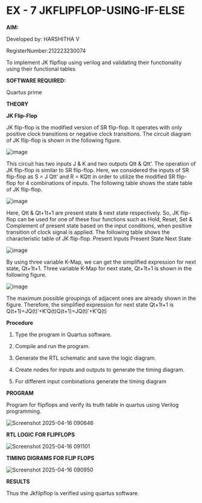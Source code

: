 # EX - 7  JKFLIPFLOP-USING-IF-ELSE

**AIM:** 

Developed by: HARSHITHA V

RegisterNumber:212223230074

To implement  JK flipflop using verilog and validating their functionality using their functional tables

**SOFTWARE REQUIRED:**

Quartus prime

**THEORY**

**JK Flip-Flop**

JK flip-flop is the modified version of SR flip-flop. It operates with only positive clock transitions or negative clock transitions. The circuit diagram of JK flip-flop is shown in the following figure.

![image](https://github.com/naavaneetha/JKFLIPFLOP-USING-IF-ELSE/assets/154305477/a649c30b-232b-4558-b188-fd6c09845180)


This circuit has two inputs J & K and two outputs Qtt & Qtt’. The operation of JK flip-flop is similar to SR flip-flop. Here, we considered the inputs of SR flip-flop as S = J Qtt’ and R = KQtt in order to utilize the modified SR flip-flop for 4 combinations of inputs. The following table shows the state table of JK flip-flop.

![image](https://github.com/naavaneetha/JKFLIPFLOP-USING-IF-ELSE/assets/154305477/c4360742-e8a8-4937-b089-c46c0433f9a3)

 
Here, Qtt & Qt+1t+1 are present state & next state respectively. So, JK flip-flop can be used for one of these four functions such as Hold, Reset, Set & Complement of present state based on the input conditions, when positive transition of clock signal is applied. The following table shows the characteristic table of JK flip-flop. Present Inputs Present State Next State
 
![image](https://github.com/naavaneetha/JKFLIPFLOP-USING-IF-ELSE/assets/154305477/6c275261-a6d5-4c37-a3a7-1e88ca11c4cd)

By using three variable K-Map, we can get the simplified expression for next state, Qt+1t+1. Three variable K-Map for next state, Qt+1t+1 is shown in the following figure.
 
![image](https://github.com/naavaneetha/JKFLIPFLOP-USING-IF-ELSE/assets/154305477/5174f41b-0ce0-4329-a372-6d1943ea6673)

The maximum possible groupings of adjacent ones are already shown in the figure. Therefore, the simplified expression for next state Qt+1t+1 is Q(t+1)=JQ(t)′+K′Q(t)Q(t+1)=JQ(t)′+K′Q(t)

**Procedure**

 1. Type the program in Quartus software.

 2. Compile and run the program.
  
 3.  Generate the RTL schematic and save the
 logic diagram.

 4. Create nodes for inputs and outputs to
 generate the timing diagram.

 5. For different input combinations generate
 the timing diagram

**PROGRAM**

Program for flipflops and verify its truth table in quartus using Verilog programming.

![Screenshot 2025-04-16 090646](https://github.com/user-attachments/assets/1d79ff2c-3271-4d30-b967-8f2dab1c132e)


**RTL LOGIC FOR FLIPFLOPS**

![Screenshot 2025-04-16 091101](https://github.com/user-attachments/assets/9c719dac-2d6a-47ee-a7e0-221a3ad9d7ce)


**TIMING DIGRAMS FOR FLIP FLOPS**

![Screenshot 2025-04-16 090950](https://github.com/user-attachments/assets/31600e7d-e9a9-4f61-8cee-4979ab27b0b6)


**RESULTS**

Thus the Jkfilpflop is verified using quartus software.
